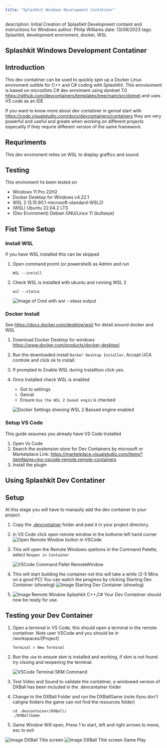 ```yaml
---
title: "Splashkit Windows Development Contatiner"
---
```


description: Initial Creation of Splashkit Development containt and instructions for Windows author:
Philip Williams date: 13/09/2023 tags: Splashkit, development enviroment, docker, WSL

## Splashkit Windows Development Contatiner

## Introduction

This dev contatiner can be used to quickly spin up a Docker Linux enviroment sutible for C++ and C#
coding with SplashKit. This envvisoment is based on microsfots C# dev enroiment using dontnet 7.0
<https://github.com/devcontainers/templates/tree/main/src/dotnet> and uses VS code as an IDE

If you want to know more about dev contatiner in genral start with
<https://code.visualstudio.com/docs/devcontainers/containers> they are very powerful and useful and
greate when working on different projects especailly if they requrie different version of the same
framework.

## Requriments

This dev enviroment relies on WSL to display graffics and sound.

## Testing

This enviroment hs been tested on

- Windows 11 Pro 22H2
- Docker Desktop for Windows v4.22.1
- WSL 2 (5.15.90.1-microsoft-standard-WSL2)
- (WSL) Ubuntu 22.04.2 LTS
- (Dev Enviroment) Debian GNU/Linux 11 (bullseye)

## Fist Time Setup

### Install WSL

If you have WSL installed this can be skipped

1. Open command promt (or powershell) as Admin and run

   ```shell
   WSL --install
   ```

1. Check WSL is installed with ubuntu and running WSL 2

   ```shell
   wsl --status
   ```

   ![Image of Cmd with wsl --staus output](/wsl--status.png)

### Docker Install

See <https://docs.docker.com/desktop/wsl/> for detail around docker and WSL

1. Download Docker Desktop for windows <https://www.docker.com/products/docker-desktop/>
1. Run the downloaded install `Docker Desktop Installer`, Accept UCA controle and click ok to
   install.
1. If prompted to Enable WSL during installtion click yes.
1. Once Installed check WSL is enabled

   - Got to settings
   - Genral
   - Ensure `Use the WSL 2 based engin` is checked

   ![Docker Settings shwoing WSL 2 Bansed engine enabled](/DockerSettings_WSL2.png)

### Setup VS Code

This guide assumes you already have VS Code Installed

1. Open Vs Code
1. Search the exstension store for Dev Containers by microsoft or Marketplace Link:
   <https://marketplace.visualstudio.com/items?itemName=ms-vscode-remote.remote-containers>
1. Install the plugin

## Using Splashkit Dev Contatiner

<!-- update this text once the dev contatiner is listed on the market place.-->

## Setup

At this stage you will have to manaully add the dev container to your project.

1. Copy the [.devcontainer](docs/Splashkit/DevEnviroment/Windows_DevContainer/.devcontainer) folder
   and past it in your project directory.
1. In VS Code click open remote window in the bottome left hand corner
   ![Open Remote Window button in VSCode](/RemoteWindowVSCode.png)
1. This will open the Remote Windows opetions in the Command Palette, select `Reopen in Container`

   ![VSCode Command Pallet RemoteWindow](/VSCodeCommandPalletRemoteWindow.png)

1. This will start building the container not this will take a while (2-5 Mins on a good PC) You can
   watch the progress by clicking Starting Dev Container (showlog)
   ![Image Starting Dev Container (showlog)](/VSCodeStartingDevContainer.png)
1. ![Image Remote Window Splashkit C++,C#](image.png) Your Dev Contatiner should now be ready for
   use.

## Testing your Dev Container

1. Open a terminal in VS Code, this should open a terminal in the remote contatiner. Note user
   VSCode and you should be in /workspaces/[Project]

   ```shell
   Terminal > New Terminal
   ```

1. Run the `skm` to ensure skm is installed and working, if skm is not found try clsoing and
   reopening the terminal.

   ![VSCode Terminal SKM Command](/VSCodeTerminalSKM.png)

1. Test Video and Sound to validate the contatiner, a windowed version of DXBall has been included
   in the .devcontainer folder
1. Change to the DXBall Folder and run the DXBallGame (note ifyou don't cahgne folders the game can
   not find the resources folder)

   ```shell
   cd .devcontainer/DXBall/
   ./DXBallGame
   ```

1. Game Window Will open, Press 1 to start, left and right arrows to move, esc to exit

![Image DXBall Title screen](/DXBallTitle.png)
![Image DXBall Title screen Game Play](/DXBallGamePlay.png)
